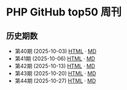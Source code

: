 # PHP GitHub top50 周刊

## 历史期数

- 第40期 (2025-10-03) [HTML](docs/top50-2025-W40.html) · [MD](releases/top50-2025-W40.md)
- 第41期 (2025-10-06) [HTML](docs/top50-2025-W41.html) · [MD](releases/top50-2025-W41.md)
- 第42期 (2025-10-13) [HTML](docs/top50-2025-W42.html) · [MD](releases/top50-2025-W42.md)
- 第43期 (2025-10-20) [HTML](docs/top50-2025-W43.html) · [MD](releases/top50-2025-W43.md)
- 第44期 (2025-10-27) [HTML](docs/top50-2025-W44.html) · [MD](releases/top50-2025-W44.md)
